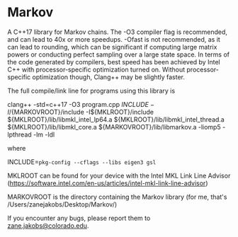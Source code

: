 # Markov
A C++17 library for Markov chains. The -O3 compiler flag is recommended, and can lead to 40x or more speedups. -Ofast is not recommended, as it can lead to rounding, which can be significant if computing large matrix powers or conducting perfect sampling over a large state space. In terms of the code generated by compilers, best speed has been achieved by Intel C++ with processor-specific optimization turned on. Without processor-specific optimization though, Clang++ may be slightly faster. 

The full compile/link line for programs using this library is

clang++ -std=c++17 -O3 program.cpp ${INCLUDE} -I/${MARKOVROOT}/include -I${MKLROOT}/include ${MKLROOT}/lib/libmkl_intel_lp64.a ${MKLROOT}/lib/libmkl_intel_thread.a ${MKLROOT}/lib/libmkl_core.a  ${MARKOVROOT}/lib/libmarkov.a -liomp5 -lpthread -lm -ldl

where

INCLUDE=`pkg-config --cflags --libs eigen3 gsl ` 

MKLROOT can be found for your device with the Intel MKL Link Line Advisor (https://software.intel.com/en-us/articles/intel-mkl-link-line-advisor)

MARKOVROOT is the directory containing the Markov library (for me, that's /Users/zanejakobs/Desktop/Markov/)

If you encounter any bugs, please report them to zane.jakobs@colorado.edu.
